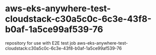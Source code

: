 # aws-eks-anywhere-test-cloudstack-c30a5c0c-6c3e-43f8-b0af-1a5ce99af539-76
repository for use with E2E test job aws-eks-anywhere-test-cloudstack:c30a5c0c-6c3e-43f8-b0af-1a5ce99af539-76
